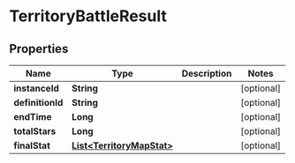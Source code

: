 

# TerritoryBattleResult


## Properties

| Name | Type | Description | Notes |
|------------ | ------------- | ------------- | -------------|
|**instanceId** | **String** |  |  [optional] |
|**definitionId** | **String** |  |  [optional] |
|**endTime** | **Long** |  |  [optional] |
|**totalStars** | **Long** |  |  [optional] |
|**finalStat** | [**List&lt;TerritoryMapStat&gt;**](TerritoryMapStat.md) |  |  [optional] |



